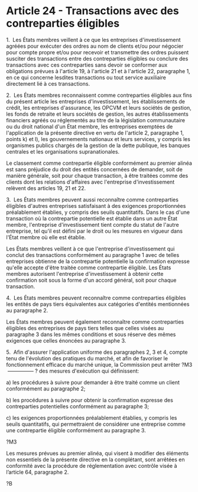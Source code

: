 # Article 24 - Transactions avec des contreparties éligibles


1.  Les États membres veillent à ce que les entreprises d'investissement agréées pour exécuter des ordres au nom de clients et/ou pour négocier pour compte propre et/ou pour recevoir et transmettre des ordres puissent susciter des transactions entre des contreparties éligibles ou conclure des transactions avec ces contreparties sans devoir se conformer aux obligations prévues à l'article 19, à l'article 21 et à l'article 22, paragraphe 1, en ce qui concerne lesdites transactions ou tout service auxiliaire directement lié à ces transactions.

2.  Les États membres reconnaissent comme contreparties éligibles aux fins du présent article les entreprises d'investissement, les établissements de crédit, les entreprises d'assurance, les OPCVM et leurs sociétés de gestion, les fonds de retraite et leurs sociétés de gestion, les autres établissements financiers agréés ou réglementés au titre de la législation communautaire ou du droit national d'un État membre, les entreprises exemptées de l'application de la présente directive en vertu de l'article 2, paragraphe 1, points k) et l), les gouvernements nationaux et leurs services, y compris les organismes publics chargés de la gestion de la dette publique, les banques centrales et les organisations supranationales.

Le classement comme contrepartie éligible conformément au premier alinéa est sans préjudice du droit des entités concernées de demander, soit de manière générale, soit pour chaque transaction, à être traitées comme des clients dont les relations d'affaires avec l'entreprise d'investissement relèvent des articles 19, 21 et 22.

3.  Les États membres peuvent aussi reconnaître comme contreparties éligibles d'autres entreprises satisfaisant à des exigences proportionnées préalablement établies, y compris des seuils quantitatifs. Dans le cas d'une transaction où la contrepartie potentielle est établie dans un autre État membre, l'entreprise d'investissement tient compte du statut de l'autre entreprise, tel qu'il est défini par le droit ou les mesures en vigueur dans l'État membre où elle est établie.

Les États membres veillent à ce que l'entreprise d'investissement qui conclut des transactions conformément au paragraphe 1 avec de telles entreprises obtienne de la contrepartie potentielle la confirmation expresse qu'elle accepte d'être traitée comme contrepartie éligible. Les États membres autorisent l'entreprise d'investissement à obtenir cette confirmation soit sous la forme d'un accord général, soit pour chaque transaction.

4.  Les États membres peuvent reconnaître comme contreparties éligibles les entités de pays tiers équivalentes aux catégories d'entités mentionnées au paragraphe 2.

Les États membres peuvent également reconnaître comme contreparties éligibles des entreprises de pays tiers telles que celles visées au paragraphe 3 dans les mêmes conditions et sous réserve des mêmes exigences que celles énoncées au paragraphe 3.

5.  Afin d'assurer l'application uniforme des paragraphes 2, 3 et 4, compte tenu de l'évolution des pratiques du marché, et afin de favoriser le fonctionnement efficace du marché unique, la Commission peut arrêter ?M3  ————— ? des mesures d'exécution qui définissent:

a) les procédures à suivre pour demander à être traité comme un client conformément au paragraphe 2;

b) les procédures à suivre pour obtenir la confirmation expresse des contreparties potentielles conformément au paragraphe 3;

c) les exigences proportionnées préalablement établies, y compris les seuils quantitatifs, qui permettraient de considérer une entreprise comme une contrepartie éligible conformément au paragraphe 3.

?M3

Les mesures prévues au premier alinéa, qui visent à modifier des éléments non essentiels de la présente directive en la complétant, sont arrêtées en conformité avec la procédure de réglementation avec contrôle visée à l’article 64, paragraphe 2.

?B
